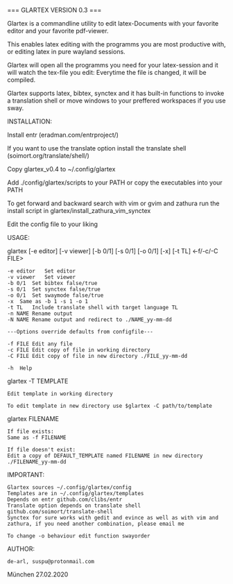 === GLARTEX VERSION 0.3 ===

Glartex is a commandline utility to edit latex-Documents with your favorite editor and your favorite pdf-viewer.
 
This enables latex editing with the programms you are most productive with, or editing latex in pure wayland sessions.

Glartex will open all the programms you need for your latex-session and it will watch the tex-file you edit: Everytime the file is changed, it will be compiled.

Glartex supports latex, bibtex, synctex and it has built-in functions to invoke a translation shell or move windows to your preffered workspaces if you use sway.


INSTALLATION:

Install entr (eradman.com/entrproject/)

If you want to use the translate option install the translate shell (soimort.org/translate/shell/)

Copy glartex_v0.4 to ~/.config/glartex

Add ./config/glartex/scripts to your PATH or copy the executables into your PATH

To get forward and backward search with vim or gvim and zathura run the install script in glartex/install_zathura_vim_synctex

Edit the config file to your liking


USAGE:

glartex [-e editor] [-v viewer] [-b 0/1] [-s 0/1] [-o 0/1] [-x] [-t TL] <-f/-c/-C FILE>

	-e editor	Set editor
	-v viewer	Set viewer
	-b 0/1	Set bibtex false/true
	-s 0/1	Set synctex false/true
	-o 0/1	Set swaymode false/true
	-x	Same as -b 1 -s 1 -o 1
	-t TL	Include translate shell with target language TL
	-n NAME	Rename output
	-N NAME	Rename output and redirect to ./NAME_yy-mm-dd

	---Options override defaults from configfile---

	-f FILE	Edit any file
	-c FILE	Edit copy of file in working directory
	-C FILE	Edit copy of file in new directory ./FILE_yy-mm-dd

	-h 	Help


glartex -T TEMPLATE

	Edit template in working directory

	To edit template in new directory use $glartex -C path/to/template


glartex FILENAME

	If file exists:
	Same as -f FILENAME

	If file doesn't exist:
	Edit a copy of DEFAULT_TEMPLATE named FILENAME in new directory ./FILENAME_yy-mm-dd


IMPORTANT:

	Glartex sources ~/.config/glartex/config
	Templates are in ~/.config/glartex/templates
	Depends on entr github.com/clibs/entr
	Translate option depends on translate shell github.com/soimort/translate-shell
    Synctex for sure works with gedit and evince as well as with vim and zathura, if you need another combination, please email me

	To change -o behaviour edit function swayorder

AUTHOR:

	de-arl, suspu@protonmail.com

München 27.02.2020
